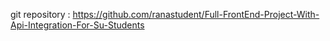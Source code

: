 git repository : https://github.com/ranastudent/Full-FrontEnd-Project-With-Api-Integration-For-Su-Students



